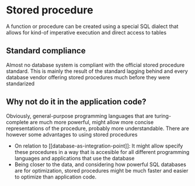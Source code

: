 # Stored procedure
A function or procedure can be created using a special SQL dialect that allows for kind-of imperative execution and direct access to tables

## Standard compliance
Almost no database system is compliant with the official stored procedure standard. This is mainly the result of the standard lagging behind and every database vendor offering stored procedures much before they were standarized

## Why not do it in the application code?
Obviously, general-purpose programming languages that are turing-complete are much more powerful, might allow more concise representations of the procedure, probably more understandable. There are however some advantages to using stored procedures

* On relation to [[database-as-integration-point]]: It might allow specify these procedures in a way that is accesible for all different programming languages and applications that use the database
* Being closer to the data, and considering how powerful SQL databases are for optimization, stored procedures might be much faster and easier to optimize than application code.
